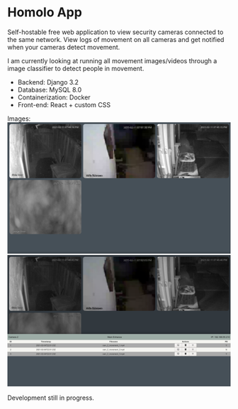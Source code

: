 # Homolo App

Self-hostable free web application to view security cameras connected to the same network. View logs of movement on all cameras and get notified when your cameras detect movement.

I am currently looking at running all movement images/videos through a image classifier to detect people in movement.

* Backend: Django 3.2
* Database: MySQL 8.0
* Containerization: Docker
* Front-end: React + custom CSS

Images:
![](res/img01.png)
![](res/img02.png)

Development still in progress.



